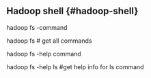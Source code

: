 ## Hadoop shell {#hadoop-shell}

hadoop fs -command

hadoop fs # get all commands

hadoop fs -help command

hadoop fs -help ls #get help info for ls command